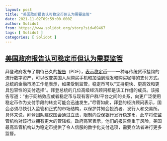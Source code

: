 ```yaml
---
layout: post
title: "美国政府报告认可稳定币但认为需要监管"
date: 2021-11-02T09:59:00.000Z
author: Solidot
from: https://www.solidot.org/story?sid=69467
tags: [ Solidot ]
categories: [ Solidot ]
---
```

<!--1635847140000-->
[美国政府报告认可稳定币但认为需要监管](https://www.solidot.org/story?sid=69467)
------

<div>
拜登政府发布了期待已久的<a href="https://home.treasury.gov/system/files/136/StableCoinReport_Nov1_508.pdf">报告</a>（PDF），<a href="https://news.slashdot.org/story/21/11/01/2039228/stablecoins-are-a-compelling-payment-option-but-they-need-to-be-regulated-biden-administration-report-says" target="_blank">表示稳定币</a>——一种与传统货币挂钩的流行数字资产，可以改变美国人从购买手机和加油到理发和购买咖啡的支付方式。总统的金融市场工作组表示，如果受到监管，稳定币可以“支持更快、更高效和更具包容性的支付选择”。拜登总统的几位高级经济顾问都是该工作组的成员。该报告写道：“由于网络效应或者稳定币与现有客户群/平台之间的关系，向更广泛使用稳定币作为支付手段的转变可能会迅速发生。”尽管如此，拜登的经济顾问表示，国会必须尽快引入监管和正式的市场结构，以保护并知会投资者、发行人和交易所。具体来说，拜登团队建议国会通过立法，限制向受保银行发行稳定币，此举将使监管机构对该行业拥有更大的管辖权。政府高官表示，他们的报告侧重于风险，美国最高监管机构认为稳定币提供了令人信服的数字化支付选项，需要立法者进行更多监督。
</div>
